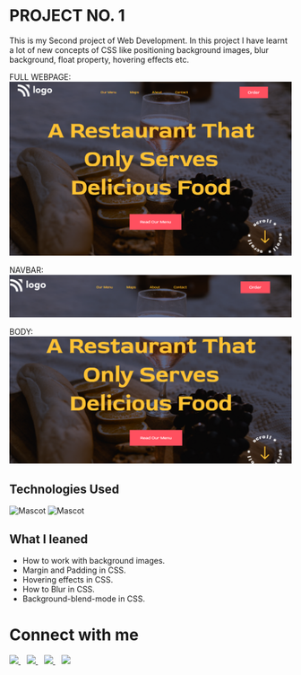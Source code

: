 # PROJECT NO. 1

This is my Second project of Web Development. In this project I have learnt a lot of new concepts of CSS like positioning background images, blur background, float property, hovering effects etc. 

FULL WEBPAGE:
![Project2]( /sc/full.png "proj2 image")


NAVBAR:
![Project2]( /sc/nav.PNG "proj2 image")


BODY:
![Project2]( /sc/body.PNG "pro21 image")





## Technologies Used

![Mascot](https://www.vectorlogo.zone/logos/w3_html5/w3_html5-icon.svg "mascot logo")
![Mascot](https://www.vectorlogo.zone/logos/w3_css/w3_css-icon.svg "mascot logo")


## What I leaned

- How to work with background images.
- Margin and Padding in CSS.
- Hovering effects in CSS.
- How to Blur in CSS.
- Background-blend-mode in CSS.



# Connect with me

   <a href="https://www.linkedin.com/in/mughninoman97/" >
    <img width="30px" src="https://www.vectorlogo.zone/logos/linkedin/linkedin-icon.svg" />
  </a>&ensp;
  <a href="https://twitter.com/mughninoman97">
    <img width="30px" src="https://www.vectorlogo.zone/logos/twitter/twitter-official.svg" />
  </a>&ensp;
  <a href="https://www.instagram.com/mughninoman97/">
    <img width="30px" src="https://www.vectorlogo.zone/logos/instagram/instagram-icon.svg" />
  </a>&ensp;
  <a href="https://abdulmughninoman.hashnode.dev/">
  <img width="30px" src="https://cdn.hashnode.com/res/hashnode/image/upload/v1611902473383/CDyAuTy75.png?auto=compress" />
  </a>

